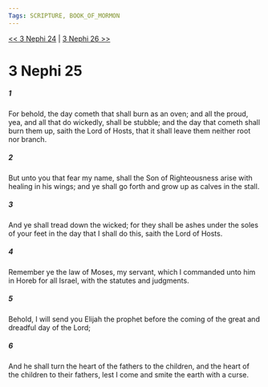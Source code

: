 ```yaml
---
Tags: SCRIPTURE, BOOK_OF_MORMON
---
```


[<< 3 Nephi 24](BOOK_OF_MORMON/11_3_Nephi/3_Nephi_24.md) | [3 Nephi 26 >>](BOOK_OF_MORMON/11_3_Nephi/3_Nephi_26.md)

# 3 Nephi 25

##### 1
 For behold, the day cometh that shall burn as an oven; and all the proud, yea, and all that do wickedly, shall be stubble; and the day that cometh shall burn them up, saith the Lord of Hosts, that it shall leave them neither root nor branch.
##### 2
 But unto you that fear my name, shall the Son of Righteousness arise with healing in his wings; and ye shall go forth and grow up as calves in the stall.
##### 3
 And ye shall tread down the wicked; for they shall be ashes under the soles of your feet in the day that I shall do this, saith the Lord of Hosts.
##### 4
 Remember ye the law of Moses, my servant, which I commanded unto him in Horeb for all Israel, with the statutes and judgments.
##### 5
 Behold, I will send you Elijah the prophet before the coming of the great and dreadful day of the Lord;
##### 6
 And he shall turn the heart of the fathers to the children, and the heart of the children to their fathers, lest I come and smite the earth with a curse.
